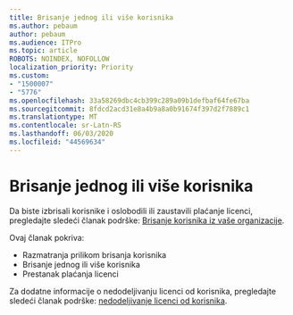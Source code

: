 ```yaml
---
title: Brisanje jednog ili više korisnika
ms.author: pebaum
author: pebaum
ms.audience: ITPro
ms.topic: article
ROBOTS: NOINDEX, NOFOLLOW
localization_priority: Priority
ms.custom:
- "1500007"
- "5776"
ms.openlocfilehash: 33a58269dbc4cb399c289a09b1defbaf64fe67ba
ms.sourcegitcommit: 8fdcd2acd31e8a4b9a8a0b91674f397d2f7889c1
ms.translationtype: MT
ms.contentlocale: sr-Latn-RS
ms.lasthandoff: 06/03/2020
ms.locfileid: "44569634"
---
```

# <a name="delete-one-or-more-users"></a>Brisanje jednog ili više korisnika

Da biste izbrisali korisnike i oslobodili ili zaustavili plaćanje licenci, pregledajte sledeći članak podrške: [Brisanje korisnika iz vaše organizacije](https://docs.microsoft.com/microsoft-365/admin/add-users/delete-a-user?view=o365-worldwide).

Ovaj članak pokriva:

- Razmatranja prilikom brisanja korisnika
- Brisanje jednog ili više korisnika
- Prestanak plaćanja licenci

Za dodatne informacije o nedodeljivanju licenci od korisnika, pregledajte sledeći članak podrške: [nedodeljivanje licenci od korisnika](https://docs.microsoft.com/microsoft-365/admin/manage/remove-licenses-from-users?view=o365-worldwide).